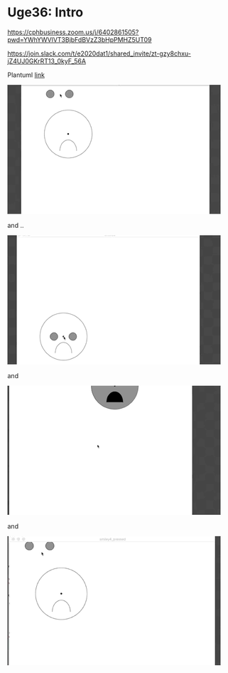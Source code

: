 # Uge36: Intro

https://cphbusiness.zoom.us/j/6402861505?pwd=YWhYWVlVT3BjbFdBVzZ3bHpPMHZ5UT09

https://join.slack.com/t/e2020dat1/shared_invite/zt-gzy8chxu-jZ4UJ0GKrRT13_0kyF_56A


Plantuml [link](http://www.plantuml.com/plantuml/png/NPEnZjim38PtFqMsj5a2z0dI9kXI62tIeSseIAn3M1PLYieXz_Ids4UTuEt_VfBYRm8-934i4mOtcTZjDf79GaeOXcwtsoJXR2Kp52W4akEi79kNRcwucRWKluemNhD0AbWOlCUOe2S7dpul5eCLvO9VJcKRJYXuro6BRBtswnEA7aFLaJ18-sxH--s2_xDnMZ9iLQRYCoW9emc3rop7p3N45LuHM1ljir9Wk--UH9vOZo4O1fqnTXoOSgYR_w7tgWDzRoW9qmWQM1zj3sKz6FuO_gq3xRWcmX2pp8bwoWcMdkafVp6a1Avn_ZRwignN_9P5A3J6qQCTOVaSzKviXa6zTilAw-c-SixWmQpR_jm0l3gn9gnmcJ-nu0zuNCcmMueZF4hsge_ae49DitOgQnAz_wOtSfkt_8p0HeZJJ6SJ74rTrnqWkFV_umq0)

![](smiley.gif)

and ..

![](smileymove.gif)

and

![](smileymoving2.gif)

and

![](smiley-pressed-and-stuck.gif)
